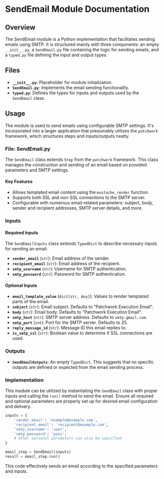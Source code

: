 # SendEmail Module Documentation

## Overview

The SendEmail module is a Python implementation that facilitates sending emails using SMTP. It is structured mainly with three components: an empty `__init__.py`, a `SendEmail.py` file containing the logic for sending emails, and a `typed.py` file defining the input and output types.

## Files

- **`__init__.py`**: Placeholder for module initialization.
- **`SendEmail.py`**: Implements the email sending functionality.
- **`typed.py`**: Defines the types for inputs and outputs used by the `SendEmail` class.

## Usage

The module is used to send emails using configurable SMTP settings. It's incorporated into a larger application that presumably utilizes the `patchwork` framework, which structures steps and inputs/outputs neatly.

### File: SendEmail.py

The `SendEmail` class extends `Step` from the `patchwork` framework. This class manages the construction and sending of an email based on provided parameters and SMTP settings.

#### Key Features

- Allows templated email content using the `mustache_render` function.
- Supports both SSL and non-SSL connections to the SMTP server.
- Configurable with numerous email-related parameters: subject, body, sender and recipient addresses, SMTP server details, and more.

### Inputs

#### Required Inputs

The `SendEmailInputs` class extends `TypedDict` to describe necessary inputs for sending an email:

- **`sender_email`** (`str`): Email address of the sender.
- **`recipient_email`** (`str`): Email address of the recipient.
- **`smtp_username`** (`str`): Username for SMTP authentication.
- **`smtp_password`** (`str`): Password for SMTP authentication.

#### Optional Inputs

- **`email_template_value`** (`dict[str, Any]`): Values to render templated parts of the email.
- **`subject`** (`str`): Email subject. Defaults to "Patchwork Execution Email".
- **`body`** (`str`): Email body. Defaults to "Patchwork Execution Email".
- **`smtp_host`** (`str`): SMTP server address. Defaults to `smtp.gmail.com`.
- **`smtp_port`** (`int`): Port for the SMTP server. Defaults to 25.
- **`reply_message_id`** (`str`): Message ID this email replies to.
- **`is_smtp_ssl`** (`str`): Boolean value to determine if SSL connections are used.

### Outputs

- **`SendEmailOutputs`**: An empty `TypedDict`. This suggests that no specific outputs are defined or expected from the email sending process.

### Implementation

This module can be utilized by instantiating the `SendEmail` class with proper inputs and calling the `run()` method to send the email. Ensure all required and optional parameters are properly set up for desired email configuration and delivery.

```python
inputs = {
    'sender_email': 'example@example.com',
    'recipient_email': 'recipient@example.com',
    'smtp_username': 'user',
    'smtp_password': 'pass',
    # Other optional parameters can also be specified
}

email_step = SendEmail(inputs)
result = email_step.run()
```

This code effectively sends an email according to the specified parameters and inputs.
